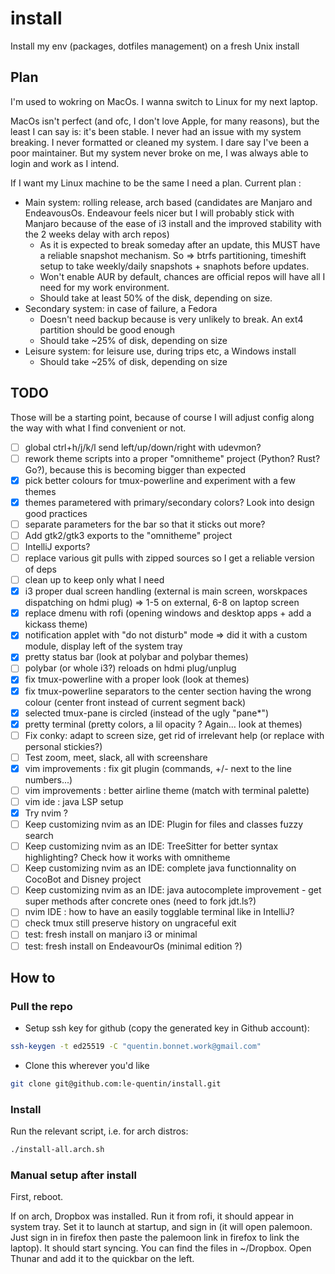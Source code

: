 # install
Install my env (packages, dotfiles management) on a fresh Unix install

## Plan

I'm used to wokring on MacOs. I wanna switch to Linux for my next laptop.

MacOs isn't perfect (and ofc, I don't love Apple, for many reasons), but the least I can say is: it's been stable. I never had an issue with my system breaking.
I never formatted or cleaned my system. I dare say I've been a poor maintainer. But my system never broke on me, I was always able to login and work as I intend. 

If I want my Linux machine to be the same I need a plan. Current plan :

* Main system: rolling release, arch based (candidates are Manjaro and EndeavousOs. Endeavour feels nicer but I will probably stick with Manjaro because of the ease of i3 install and the improved stability with the 2 weeks delay with arch repos)
    * As it is expected to break someday after an update, this MUST have a reliable snapshot mechanism. So => btrfs partitioning, timeshift setup to take weekly/daily snapshots + snaphots before updates. 
    * Won't enable AUR by default, chances are official repos will have all I need for my work environment.
    * Should take at least 50% of the disk, depending on size.
* Secondary system: in case of failure, a Fedora 
    * Doesn't need backup because is very unlikely to break. An ext4 partition should be good enough
    * Should take ~25% of disk, depending on size
* Leisure system: for leisure use, during trips etc, a Windows install 
    * Should take ~25% of disk, depending on size

## TODO

Those will be a starting point, because of course I will adjust config along the way with what I find convenient or not.

- [ ] global ctrl+h/j/k/l send left/up/down/right with udevmon? 
- [ ] rework theme scripts into a proper "omnitheme" project (Python? Rust? Go?), because this is becoming bigger than expected
- [x] pick better colours for tmux-powerline and experiment with a few themes
- [x] themes parametered with primary/secondary colors? Look into design good practices
- [ ] separate parameters for the bar so that it sticks out more? 
- [ ] Add gtk2/gtk3 exports to the "omnitheme" project
- [ ] IntelliJ exports? 
- [ ] replace various git pulls with zipped sources so I get a reliable version of deps
- [ ] clean up to keep only what I need 
- [x] i3 proper dual screen handling (external is main screen, worskpaces dispatching on hdmi plug) => 1-5 on external, 6-8 on laptop screen
- [x] replace dmenu with rofi (opening windows and desktop apps + add a kickass theme)
- [x] notification applet with "do not disturb" mode => did it with a custom module, display left of the system tray
- [x] pretty status bar (look at polybar and polybar themes)
- [ ] polybar (or whole i3?) reloads on hdmi plug/unplug
- [x] fix tmux-powerline with a proper look (look at themes)
- [x] fix tmux-powerline separators to the center section having the wrong colour (center front instead of current segment back)
- [x] selected tmux-pane is circled (instead of the ugly "pane\*")
- [x] pretty terminal (pretty colors, a lil opacity ? Again... look at themes)
- [ ] Fix conky: adapt to screen size, get rid of irrelevant help (or replace with personal stickies?)
- [ ] Test zoom, meet, slack, all with screenshare
- [x] vim improvements : fix git plugin (commands, +/- next to the line numbers...)
- [ ] vim improvements : better airline theme (match with terminal palette)
- [ ] vim ide : java LSP setup
- [x] Try nvim ?
- [ ] Keep customizing nvim as an IDE: Plugin for files and classes fuzzy search
- [ ] Keep customizing nvim as an IDE: TreeSitter for better syntax highlighting? Check how it works with omnitheme
- [ ] Keep customizing nvim as an IDE: complete java functionnality on CocoBot and Disney project
- [ ] Keep customizing nvim as an IDE: java autocomplete improvement - get super methods after concrete ones (need to fork jdt.ls?)
- [ ] nvim IDE : how to have an easily togglable terminal like in IntelliJ? 
- [ ] check tmux still preserve history on ungraceful exit
- [ ] test: fresh install on manjaro i3 or minimal 
- [ ] test: fresh install on EndeavourOs (minimal edition ?)

## How to

### Pull the repo

- Setup ssh key for github (copy the generated key in Github account): 
```sh
ssh-keygen -t ed25519 -C "quentin.bonnet.work@gmail.com"
```
- Clone this wherever you'd like
```sh
git clone git@github.com:le-quentin/install.git
```

### Install
Run the relevant script, i.e. for arch distros:
```sh
./install-all.arch.sh
```

### Manual setup after install

First, reboot.

If on arch, Dropbox was installed. Run it from rofi, it should appear in system tray. Set it to launch at startup, and sign in (it will open palemoon. Just sign in in firefox then paste the palemoon link in firefox to link the laptop). It should start syncing. You can find the files in ~/Dropbox. Open Thunar and add it to the quickbar on the left.
